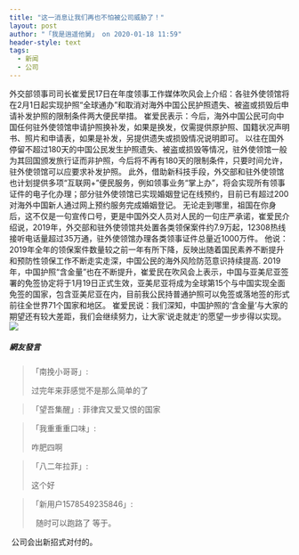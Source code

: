 ```yaml
---
title: "这一消息让我们再也不怕被公司威胁了！"
layout: post
author: "「我是逍遥他舅」 on 2020-01-18 11:59"
header-style: text
tags:
  - 新闻
  - 公司
---
```


外交部领事司司长崔爱民17日在年度领事工作媒体吹风会上介绍：各驻外使领馆将在2月1日起实现护照“全球通办”和取消对海外中国公民护照遗失、被盗或损毁后申请补发护照的限制条件两大便民举措。
崔爱民表示：今后，海外中国公民可向中国任何驻外使领馆申请护照换补发，如果是换发，仅需提供原护照、国籍状况声明书、照片和申请表，如果是补发，另提供遗失或损毁情况说明即可。
以往在国外停留不超过180天的中国公民发生护照遗失、被盗或损毁等情况，驻外使领馆一般为其回国颁发旅行证而非护照，今后将不再有180天的限制条件，只要时间允许，驻外使领馆可以应要求补发护照。
此外，借助新科技手段，外交部和驻外使领馆也计划提供多项“互联网+”便民服务，例如领事业务“掌上办”，将会实现所有领事证件的电子化办理；部分驻外使领馆已实现婚姻登记在线预约，目前已有超过200对海外中国新人通过网上预约服务完成婚姻登记。
无论走到哪里，祖国在你身后，这不仅是一句宣传口号，更是中国外交人员对人民的一句庄严承诺，崔爱民介绍说，2019年，外交部和驻外使领馆共处置各类领保案件约7.9万起，12308热线接听电话量超过35万通，驻外使领馆办理各类领事证件总量近1000万件。
他说：2019年全年的领保案件数量较之前一年有所下降，反映出随着国民素养不断提升和预防性领保工作不断走实走深，中国公民的海外风险防范意识持续提高.
2019年，中国护照“含金量”也在不断提升，崔爱民在吹风会上表示，中国与亚美尼亚签署的免签协定将于1月19日正式生效，亚美尼亚将成为全球第15个与中国实现全面免签的国家，包含亚美尼亚在内，目前我公民持普通护照可以免签或落地签的形式前往全世界71个国家和地区。
崔爱民说：我们深知，中国护照的‘含金量’与大家的期望还有较大差距，我们会继续努力，让大家‘说走就走’的愿望一步步得以实现。
<input type="hidden" value="菲乐园提供">
<img src="http://images.feileyuan.com/images/ueditor/2020011811580000291742.jpg">

##### 網友發言 
> 「南挽小哥哥」:
> <p>过完年来菲感觉不是那么简单的了</p>

> 「望吾集醒」:
> 菲律宾又爱又恨的国家

> 「我重重重口味」:
> <p>咋肥四啊</p>

> 「八二年拉菲」:
> <p>这个好</p>

> 「新用户1578549235846」:
> <p>&nbsp; 随时可以跑路了 等于。</p>
<p>&nbsp;公司会出新招式对付的。</p>


